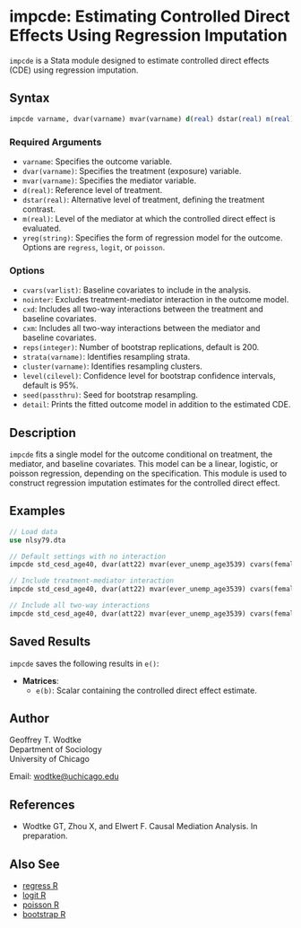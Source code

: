 # impcde: Estimating Controlled Direct Effects Using Regression Imputation

`impcde` is a Stata module designed to estimate controlled direct effects (CDE) using regression imputation.

## Syntax

```stata
impcde varname, dvar(varname) mvar(varname) d(real) dstar(real) m(real) yreg(string) [options]
```

### Required Arguments

- `varname`: Specifies the outcome variable.
- `dvar(varname)`: Specifies the treatment (exposure) variable.
- `mvar(varname)`: Specifies the mediator variable.
- `d(real)`: Reference level of treatment.
- `dstar(real)`: Alternative level of treatment, defining the treatment contrast.
- `m(real)`: Level of the mediator at which the controlled direct effect is evaluated.
- `yreg(string)`: Specifies the form of regression model for the outcome. Options are `regress`, `logit`, or `poisson`.

### Options

- `cvars(varlist)`: Baseline covariates to include in the analysis.
- `nointer`: Excludes treatment-mediator interaction in the outcome model.
- `cxd`: Includes all two-way interactions between the treatment and baseline covariates.
- `cxm`: Includes all two-way interactions between the mediator and baseline covariates.
- `reps(integer)`: Number of bootstrap replications, default is 200.
- `strata(varname)`: Identifies resampling strata.
- `cluster(varname)`: Identifies resampling clusters.
- `level(cilevel)`: Confidence level for bootstrap confidence intervals, default is 95%.
- `seed(passthru)`: Seed for bootstrap resampling.
- `detail`: Prints the fitted outcome model in addition to the estimated CDE.

## Description

`impcde` fits a single model for the outcome conditional on treatment, the mediator, and baseline covariates. This model can be a linear, logistic, or poisson regression, depending on the specification. This module is used to construct regression imputation estimates for the controlled direct effect.

## Examples

```stata
// Load data
use nlsy79.dta

// Default settings with no interaction
impcde std_cesd_age40, dvar(att22) mvar(ever_unemp_age3539) cvars(female black hispan paredu parprof parinc_prank famsize afqt3) d(1) dstar(0) m(0) yreg(regress) nointer reps(1000)

// Include treatment-mediator interaction
impcde std_cesd_age40, dvar(att22) mvar(ever_unemp_age3539) cvars(female black hispan paredu parprof parinc_prank famsize afqt3) d(1) dstar(0) m(0) yreg(regress) reps(1000)

// Include all two-way interactions
impcde std_cesd_age40, dvar(att22) mvar(ever_unemp_age3539) cvars(female black hispan paredu parprof parinc_prank famsize afqt3) d(1) dstar(0) m(0) yreg(regress) cxd reps(1000)
```

## Saved Results

`impcde` saves the following results in `e()`:

- **Matrices**:
  - `e(b)`: Scalar containing the controlled direct effect estimate.

## Author

Geoffrey T. Wodtke  
Department of Sociology  
University of Chicago

Email: [wodtke@uchicago.edu](mailto:wodtke@uchicago.edu)

## References

- Wodtke GT, Zhou X, and Elwert F. Causal Mediation Analysis. In preparation.

## Also See

- [regress R](#)
- [logit R](#)
- [poisson R](#)
- [bootstrap R](#)
